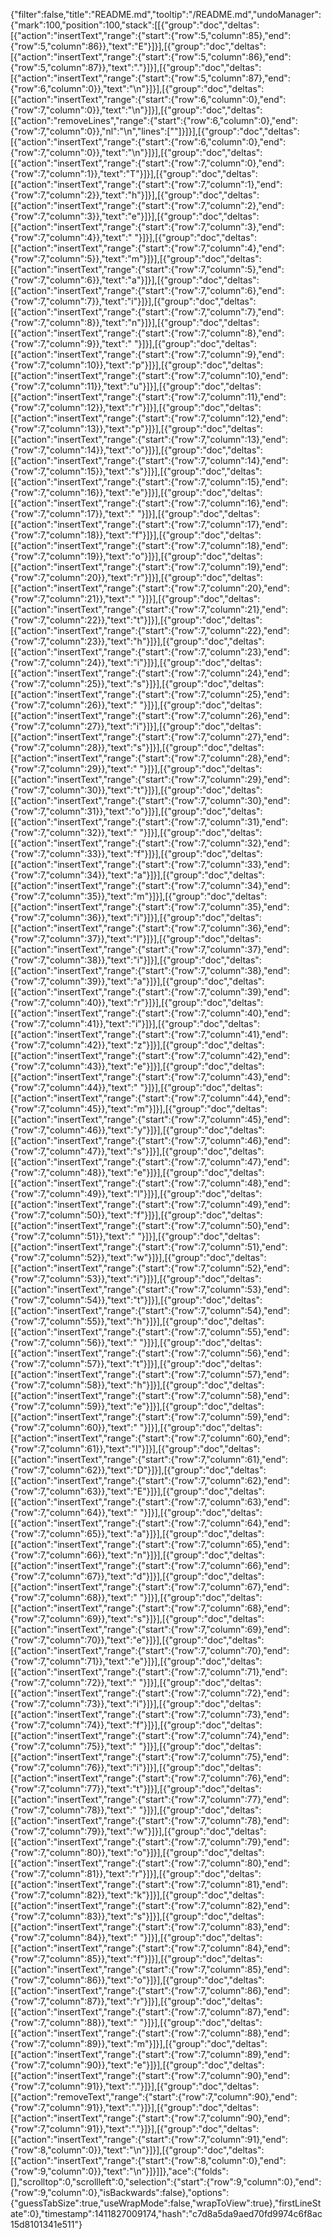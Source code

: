 {"filter":false,"title":"README.md","tooltip":"/README.md","undoManager":{"mark":100,"position":100,"stack":[[{"group":"doc","deltas":[{"action":"insertText","range":{"start":{"row":5,"column":85},"end":{"row":5,"column":86}},"text":"E"}]}],[{"group":"doc","deltas":[{"action":"insertText","range":{"start":{"row":5,"column":86},"end":{"row":5,"column":87}},"text":"."}]}],[{"group":"doc","deltas":[{"action":"insertText","range":{"start":{"row":5,"column":87},"end":{"row":6,"column":0}},"text":"\n"}]}],[{"group":"doc","deltas":[{"action":"insertText","range":{"start":{"row":6,"column":0},"end":{"row":7,"column":0}},"text":"\n"}]}],[{"group":"doc","deltas":[{"action":"removeLines","range":{"start":{"row":6,"column":0},"end":{"row":7,"column":0}},"nl":"\n","lines":[""]}]}],[{"group":"doc","deltas":[{"action":"insertText","range":{"start":{"row":6,"column":0},"end":{"row":7,"column":0}},"text":"\n"}]}],[{"group":"doc","deltas":[{"action":"insertText","range":{"start":{"row":7,"column":0},"end":{"row":7,"column":1}},"text":"T"}]}],[{"group":"doc","deltas":[{"action":"insertText","range":{"start":{"row":7,"column":1},"end":{"row":7,"column":2}},"text":"h"}]}],[{"group":"doc","deltas":[{"action":"insertText","range":{"start":{"row":7,"column":2},"end":{"row":7,"column":3}},"text":"e"}]}],[{"group":"doc","deltas":[{"action":"insertText","range":{"start":{"row":7,"column":3},"end":{"row":7,"column":4}},"text":" "}]}],[{"group":"doc","deltas":[{"action":"insertText","range":{"start":{"row":7,"column":4},"end":{"row":7,"column":5}},"text":"m"}]}],[{"group":"doc","deltas":[{"action":"insertText","range":{"start":{"row":7,"column":5},"end":{"row":7,"column":6}},"text":"a"}]}],[{"group":"doc","deltas":[{"action":"insertText","range":{"start":{"row":7,"column":6},"end":{"row":7,"column":7}},"text":"i"}]}],[{"group":"doc","deltas":[{"action":"insertText","range":{"start":{"row":7,"column":7},"end":{"row":7,"column":8}},"text":"n"}]}],[{"group":"doc","deltas":[{"action":"insertText","range":{"start":{"row":7,"column":8},"end":{"row":7,"column":9}},"text":" "}]}],[{"group":"doc","deltas":[{"action":"insertText","range":{"start":{"row":7,"column":9},"end":{"row":7,"column":10}},"text":"p"}]}],[{"group":"doc","deltas":[{"action":"insertText","range":{"start":{"row":7,"column":10},"end":{"row":7,"column":11}},"text":"u"}]}],[{"group":"doc","deltas":[{"action":"insertText","range":{"start":{"row":7,"column":11},"end":{"row":7,"column":12}},"text":"r"}]}],[{"group":"doc","deltas":[{"action":"insertText","range":{"start":{"row":7,"column":12},"end":{"row":7,"column":13}},"text":"p"}]}],[{"group":"doc","deltas":[{"action":"insertText","range":{"start":{"row":7,"column":13},"end":{"row":7,"column":14}},"text":"o"}]}],[{"group":"doc","deltas":[{"action":"insertText","range":{"start":{"row":7,"column":14},"end":{"row":7,"column":15}},"text":"s"}]}],[{"group":"doc","deltas":[{"action":"insertText","range":{"start":{"row":7,"column":15},"end":{"row":7,"column":16}},"text":"e"}]}],[{"group":"doc","deltas":[{"action":"insertText","range":{"start":{"row":7,"column":16},"end":{"row":7,"column":17}},"text":" "}]}],[{"group":"doc","deltas":[{"action":"insertText","range":{"start":{"row":7,"column":17},"end":{"row":7,"column":18}},"text":"f"}]}],[{"group":"doc","deltas":[{"action":"insertText","range":{"start":{"row":7,"column":18},"end":{"row":7,"column":19}},"text":"o"}]}],[{"group":"doc","deltas":[{"action":"insertText","range":{"start":{"row":7,"column":19},"end":{"row":7,"column":20}},"text":"r"}]}],[{"group":"doc","deltas":[{"action":"insertText","range":{"start":{"row":7,"column":20},"end":{"row":7,"column":21}},"text":" "}]}],[{"group":"doc","deltas":[{"action":"insertText","range":{"start":{"row":7,"column":21},"end":{"row":7,"column":22}},"text":"t"}]}],[{"group":"doc","deltas":[{"action":"insertText","range":{"start":{"row":7,"column":22},"end":{"row":7,"column":23}},"text":"h"}]}],[{"group":"doc","deltas":[{"action":"insertText","range":{"start":{"row":7,"column":23},"end":{"row":7,"column":24}},"text":"i"}]}],[{"group":"doc","deltas":[{"action":"insertText","range":{"start":{"row":7,"column":24},"end":{"row":7,"column":25}},"text":"s"}]}],[{"group":"doc","deltas":[{"action":"insertText","range":{"start":{"row":7,"column":25},"end":{"row":7,"column":26}},"text":" "}]}],[{"group":"doc","deltas":[{"action":"insertText","range":{"start":{"row":7,"column":26},"end":{"row":7,"column":27}},"text":"i"}]}],[{"group":"doc","deltas":[{"action":"insertText","range":{"start":{"row":7,"column":27},"end":{"row":7,"column":28}},"text":"s"}]}],[{"group":"doc","deltas":[{"action":"insertText","range":{"start":{"row":7,"column":28},"end":{"row":7,"column":29}},"text":" "}]}],[{"group":"doc","deltas":[{"action":"insertText","range":{"start":{"row":7,"column":29},"end":{"row":7,"column":30}},"text":"t"}]}],[{"group":"doc","deltas":[{"action":"insertText","range":{"start":{"row":7,"column":30},"end":{"row":7,"column":31}},"text":"o"}]}],[{"group":"doc","deltas":[{"action":"insertText","range":{"start":{"row":7,"column":31},"end":{"row":7,"column":32}},"text":" "}]}],[{"group":"doc","deltas":[{"action":"insertText","range":{"start":{"row":7,"column":32},"end":{"row":7,"column":33}},"text":"f"}]}],[{"group":"doc","deltas":[{"action":"insertText","range":{"start":{"row":7,"column":33},"end":{"row":7,"column":34}},"text":"a"}]}],[{"group":"doc","deltas":[{"action":"insertText","range":{"start":{"row":7,"column":34},"end":{"row":7,"column":35}},"text":"m"}]}],[{"group":"doc","deltas":[{"action":"insertText","range":{"start":{"row":7,"column":35},"end":{"row":7,"column":36}},"text":"i"}]}],[{"group":"doc","deltas":[{"action":"insertText","range":{"start":{"row":7,"column":36},"end":{"row":7,"column":37}},"text":"l"}]}],[{"group":"doc","deltas":[{"action":"insertText","range":{"start":{"row":7,"column":37},"end":{"row":7,"column":38}},"text":"i"}]}],[{"group":"doc","deltas":[{"action":"insertText","range":{"start":{"row":7,"column":38},"end":{"row":7,"column":39}},"text":"a"}]}],[{"group":"doc","deltas":[{"action":"insertText","range":{"start":{"row":7,"column":39},"end":{"row":7,"column":40}},"text":"r"}]}],[{"group":"doc","deltas":[{"action":"insertText","range":{"start":{"row":7,"column":40},"end":{"row":7,"column":41}},"text":"i"}]}],[{"group":"doc","deltas":[{"action":"insertText","range":{"start":{"row":7,"column":41},"end":{"row":7,"column":42}},"text":"z"}]}],[{"group":"doc","deltas":[{"action":"insertText","range":{"start":{"row":7,"column":42},"end":{"row":7,"column":43}},"text":"e"}]}],[{"group":"doc","deltas":[{"action":"insertText","range":{"start":{"row":7,"column":43},"end":{"row":7,"column":44}},"text":" "}]}],[{"group":"doc","deltas":[{"action":"insertText","range":{"start":{"row":7,"column":44},"end":{"row":7,"column":45}},"text":"m"}]}],[{"group":"doc","deltas":[{"action":"insertText","range":{"start":{"row":7,"column":45},"end":{"row":7,"column":46}},"text":"y"}]}],[{"group":"doc","deltas":[{"action":"insertText","range":{"start":{"row":7,"column":46},"end":{"row":7,"column":47}},"text":"s"}]}],[{"group":"doc","deltas":[{"action":"insertText","range":{"start":{"row":7,"column":47},"end":{"row":7,"column":48}},"text":"e"}]}],[{"group":"doc","deltas":[{"action":"insertText","range":{"start":{"row":7,"column":48},"end":{"row":7,"column":49}},"text":"l"}]}],[{"group":"doc","deltas":[{"action":"insertText","range":{"start":{"row":7,"column":49},"end":{"row":7,"column":50}},"text":"f"}]}],[{"group":"doc","deltas":[{"action":"insertText","range":{"start":{"row":7,"column":50},"end":{"row":7,"column":51}},"text":" "}]}],[{"group":"doc","deltas":[{"action":"insertText","range":{"start":{"row":7,"column":51},"end":{"row":7,"column":52}},"text":"w"}]}],[{"group":"doc","deltas":[{"action":"insertText","range":{"start":{"row":7,"column":52},"end":{"row":7,"column":53}},"text":"i"}]}],[{"group":"doc","deltas":[{"action":"insertText","range":{"start":{"row":7,"column":53},"end":{"row":7,"column":54}},"text":"t"}]}],[{"group":"doc","deltas":[{"action":"insertText","range":{"start":{"row":7,"column":54},"end":{"row":7,"column":55}},"text":"h"}]}],[{"group":"doc","deltas":[{"action":"insertText","range":{"start":{"row":7,"column":55},"end":{"row":7,"column":56}},"text":" "}]}],[{"group":"doc","deltas":[{"action":"insertText","range":{"start":{"row":7,"column":56},"end":{"row":7,"column":57}},"text":"t"}]}],[{"group":"doc","deltas":[{"action":"insertText","range":{"start":{"row":7,"column":57},"end":{"row":7,"column":58}},"text":"h"}]}],[{"group":"doc","deltas":[{"action":"insertText","range":{"start":{"row":7,"column":58},"end":{"row":7,"column":59}},"text":"e"}]}],[{"group":"doc","deltas":[{"action":"insertText","range":{"start":{"row":7,"column":59},"end":{"row":7,"column":60}},"text":" "}]}],[{"group":"doc","deltas":[{"action":"insertText","range":{"start":{"row":7,"column":60},"end":{"row":7,"column":61}},"text":"I"}]}],[{"group":"doc","deltas":[{"action":"insertText","range":{"start":{"row":7,"column":61},"end":{"row":7,"column":62}},"text":"D"}]}],[{"group":"doc","deltas":[{"action":"insertText","range":{"start":{"row":7,"column":62},"end":{"row":7,"column":63}},"text":"E"}]}],[{"group":"doc","deltas":[{"action":"insertText","range":{"start":{"row":7,"column":63},"end":{"row":7,"column":64}},"text":" "}]}],[{"group":"doc","deltas":[{"action":"insertText","range":{"start":{"row":7,"column":64},"end":{"row":7,"column":65}},"text":"a"}]}],[{"group":"doc","deltas":[{"action":"insertText","range":{"start":{"row":7,"column":65},"end":{"row":7,"column":66}},"text":"n"}]}],[{"group":"doc","deltas":[{"action":"insertText","range":{"start":{"row":7,"column":66},"end":{"row":7,"column":67}},"text":"d"}]}],[{"group":"doc","deltas":[{"action":"insertText","range":{"start":{"row":7,"column":67},"end":{"row":7,"column":68}},"text":" "}]}],[{"group":"doc","deltas":[{"action":"insertText","range":{"start":{"row":7,"column":68},"end":{"row":7,"column":69}},"text":"s"}]}],[{"group":"doc","deltas":[{"action":"insertText","range":{"start":{"row":7,"column":69},"end":{"row":7,"column":70}},"text":"e"}]}],[{"group":"doc","deltas":[{"action":"insertText","range":{"start":{"row":7,"column":70},"end":{"row":7,"column":71}},"text":"e"}]}],[{"group":"doc","deltas":[{"action":"insertText","range":{"start":{"row":7,"column":71},"end":{"row":7,"column":72}},"text":" "}]}],[{"group":"doc","deltas":[{"action":"insertText","range":{"start":{"row":7,"column":72},"end":{"row":7,"column":73}},"text":"i"}]}],[{"group":"doc","deltas":[{"action":"insertText","range":{"start":{"row":7,"column":73},"end":{"row":7,"column":74}},"text":"f"}]}],[{"group":"doc","deltas":[{"action":"insertText","range":{"start":{"row":7,"column":74},"end":{"row":7,"column":75}},"text":" "}]}],[{"group":"doc","deltas":[{"action":"insertText","range":{"start":{"row":7,"column":75},"end":{"row":7,"column":76}},"text":"i"}]}],[{"group":"doc","deltas":[{"action":"insertText","range":{"start":{"row":7,"column":76},"end":{"row":7,"column":77}},"text":"t"}]}],[{"group":"doc","deltas":[{"action":"insertText","range":{"start":{"row":7,"column":77},"end":{"row":7,"column":78}},"text":" "}]}],[{"group":"doc","deltas":[{"action":"insertText","range":{"start":{"row":7,"column":78},"end":{"row":7,"column":79}},"text":"w"}]}],[{"group":"doc","deltas":[{"action":"insertText","range":{"start":{"row":7,"column":79},"end":{"row":7,"column":80}},"text":"o"}]}],[{"group":"doc","deltas":[{"action":"insertText","range":{"start":{"row":7,"column":80},"end":{"row":7,"column":81}},"text":"r"}]}],[{"group":"doc","deltas":[{"action":"insertText","range":{"start":{"row":7,"column":81},"end":{"row":7,"column":82}},"text":"k"}]}],[{"group":"doc","deltas":[{"action":"insertText","range":{"start":{"row":7,"column":82},"end":{"row":7,"column":83}},"text":"s"}]}],[{"group":"doc","deltas":[{"action":"insertText","range":{"start":{"row":7,"column":83},"end":{"row":7,"column":84}},"text":" "}]}],[{"group":"doc","deltas":[{"action":"insertText","range":{"start":{"row":7,"column":84},"end":{"row":7,"column":85}},"text":"f"}]}],[{"group":"doc","deltas":[{"action":"insertText","range":{"start":{"row":7,"column":85},"end":{"row":7,"column":86}},"text":"o"}]}],[{"group":"doc","deltas":[{"action":"insertText","range":{"start":{"row":7,"column":86},"end":{"row":7,"column":87}},"text":"r"}]}],[{"group":"doc","deltas":[{"action":"insertText","range":{"start":{"row":7,"column":87},"end":{"row":7,"column":88}},"text":" "}]}],[{"group":"doc","deltas":[{"action":"insertText","range":{"start":{"row":7,"column":88},"end":{"row":7,"column":89}},"text":"m"}]}],[{"group":"doc","deltas":[{"action":"insertText","range":{"start":{"row":7,"column":89},"end":{"row":7,"column":90}},"text":"e"}]}],[{"group":"doc","deltas":[{"action":"insertText","range":{"start":{"row":7,"column":90},"end":{"row":7,"column":91}},"text":"."}]}],[{"group":"doc","deltas":[{"action":"removeText","range":{"start":{"row":7,"column":90},"end":{"row":7,"column":91}},"text":"."}]}],[{"group":"doc","deltas":[{"action":"insertText","range":{"start":{"row":7,"column":90},"end":{"row":7,"column":91}},"text":"."}]}],[{"group":"doc","deltas":[{"action":"insertText","range":{"start":{"row":7,"column":91},"end":{"row":8,"column":0}},"text":"\n"}]}],[{"group":"doc","deltas":[{"action":"insertText","range":{"start":{"row":8,"column":0},"end":{"row":9,"column":0}},"text":"\n"}]}]]},"ace":{"folds":[],"scrolltop":0,"scrollleft":0,"selection":{"start":{"row":9,"column":0},"end":{"row":9,"column":0},"isBackwards":false},"options":{"guessTabSize":true,"useWrapMode":false,"wrapToView":true},"firstLineState":0},"timestamp":1411827009174,"hash":"c7d8a5da9aed70fd9974c6f8ac15d8101341e511"}